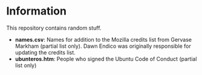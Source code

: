 # Information
This repository contains random stuff.
* **names.csv**: Names for addition to the Mozilla credits list from Gervase Markham (partial list only). Dawn Endico was originally responsible for updating the credits list.
* **ubunteros.htm**: People who signed the Ubuntu Code of Conduct (partial list only)
